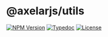 # @axelarjs/utils

[![NPM Version](https://img.shields.io/npm/v/%40axelarjs%2Futils)](https://www.npmjs.com/package/@axelarjs/utils)
[![Typedoc](https://img.shields.io/badge/docs-Typedoc-C87BFF.svg)](https://axelarnetwork.github.io/axelarjs/utils)
[![License](https://img.shields.io/badge/License-Apache_2.0-blue.svg)](./LICENSE)
